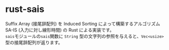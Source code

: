 # rust-sais
Suffix Array (接尾辞配列) を Induced Sorting によって構築するアルゴリズム SA-IS (入力に対し線形時間) の Rust による実装です。  
`sais`モジュールの`sais`関数に `String` 型の文字列の参照を与えると、`Vec<usize>`型の接尾辞配列が返ります。
